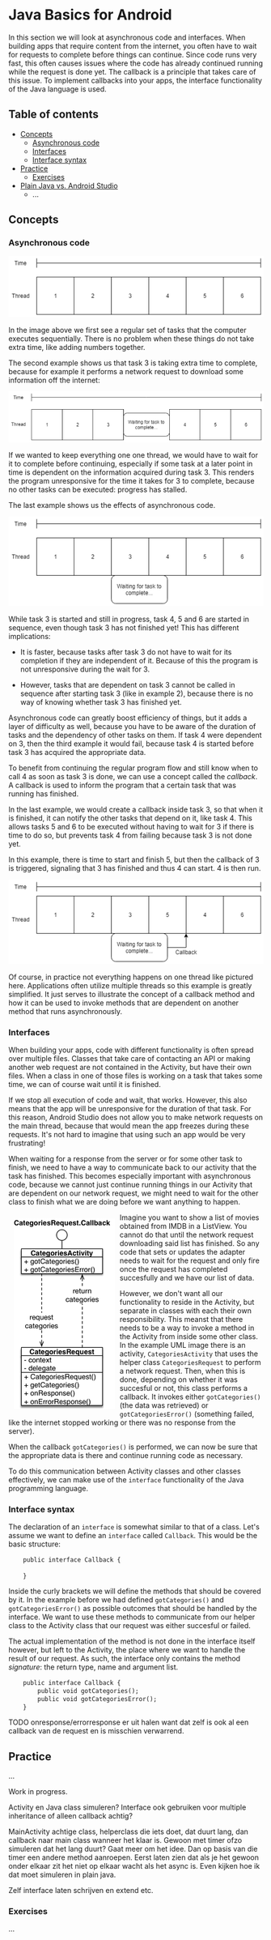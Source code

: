# Java Basics for Android
In this section we will look at asynchronous code and interfaces. When building apps that require content from the internet, you often have to wait for requests to complete before things can continue. Since code runs very fast, this often causes issues where the code has already continued running while the request is done yet. The callback is a principle that takes care of this issue. To implement callbacks into your apps, the interface functionality of the Java language is used. 

## Table of contents
- [Concepts](#concepts)
	 * [Asynchronous code](#asynchronous-code)
	 * [Interfaces](#interfaces)
	 * [Interface syntax](#interface-syntax)
- [Practice](#practice)
	 * [Exercises](#exercises)
- [Plain Java vs. Android Studio](#plain-java-vs.-android-studio)
     * ...

<a name="concepts"></a>

## Concepts

<a name="asynchronous-code"></a>

### Asynchronous code

![Image showing sequential and one threaded execution of tasks, from 1 to 6. The image is accompanied by a horizontal line representing time passed.](async1.png)

In the image above we first see a regular set of tasks that the computer executes sequentially. There is no problem when these things do not take extra time, like adding numbers together.

The second example shows us that task 3 is taking extra time to complete, because for example it performs a network request to download some information off the internet:

![Image showing sequential and one threaded execution of tasks, from 1 to 6. 3 is a task that takes time, like a network request, so the time it takes to execute everything is greatly increased.](async2.png)

If we wanted to keep everything one one thread, we would have to wait for it to complete before continuing, especially if some task at a later point in time is dependent on the information acquired during task 3. This renders the program unresponsive for the time it takes for 3 to complete, because no other tasks can be executed: progress has stalled.

The last example shows us the effects of asynchronous code. 

![Image showing one threaded execution of tasks, from 1 to 6. 3 still takes extra time, but is not executed asynchronously.](async3.png)

While task 3 is started and still in progress, task 4, 5 and 6 are started in sequence, even though task 3 has not finished yet! This has different implications:

- It is faster, because tasks after task 3 do not have to wait for its completion if they are independent of it. Because of this the program is not unresponsive during the wait for 3.

- However, tasks that are dependent on task 3 cannot be called in sequence after starting task 3 (like in example 2), because there is no way of knowing whether task 3 has finished yet.

Asynchronous code can greatly boost efficiency of things, but it adds a layer of difficulty as well, because you have to be aware of the duration of tasks and the dependency of other tasks on them. If task 4 were dependent on 3, then the third example it would fail, because task 4 is started before task 3 has acquired the appropriate data.

To benefit from continuing the regular program flow and still know when to call 4 as soon as task 3 is done, we can use a concept called the *callback*. A callback is used to inform the program that a certain task that was running has finished. 

In the last example, we would create a callback inside task 3, so that when it is finished, it can notify the other tasks that depend on it, like task 4. This allows tasks 5 and 6 to be executed without having to wait for 3 if there is time to do so, but prevents task 4 from failing because task 3 is not done yet. 

In this example, there is time to start and finish 5, but then the callback of 3 is triggered, signaling that 3 has finished and thus 4 can start. 4 is then run. 

![Image showing the sequence of tasks, indicating that when 3 finishes its time consuming task, it invokes a callback that indicates that task 4 can now be started.](callback.png)

Of course, in practice not everything happens on one thread like pictured here. Applications often utilize multiple threads so this example is greatly simplified. It just serves to illustrate the concept of a callback method and how it can be used to invoke methods that are dependent on another method that runs asynchronously. 


<a name="interfaces"></a>

### Interfaces
When building your apps, code with different functionality is often spread over multiple files. Classes that take care of contacting an API or making another web request are not contained in the Activity, but have their own files. When a class in one of those files is working on a task that takes some time, we can of course wait until it is finished. 

If we stop all execution of code and wait, that works. However, this also means that the app will be unresponsive for the duration of that task. For this reason, Android Studio does not allow you to make network requests on the main thread, because that would mean the app freezes during these requests. It's not hard to imagine that using such an app would be very frustrating! 

When waiting for a response from the server or for some other task to finish, we need to have a way to communicate back to our activity that the task has finished. This becomes especially important with asynchronous code, because we cannot just continue running things in our Activity that are dependent on our network request, we might need to wait for the other class to finish what we are doing before we want anything to happen. 

 <img align="left" src="callback-uml.png" style="padding: 10px"> Imagine you want to show a list of movies obtained from IMDB in a ListView. You cannot do that until the network request downloading said list has finished. So any code that sets or updates the adapter needs to wait for the request and only fire once the request has completed succesfully and we have our list of data.

However, we don't want all our functionality to reside in the Activity, but separate in classes with each their own responsibility. This meanst that there needs to be a way to invoke a method in the Activity from inside some other class. In the example UML image there is an activity, `CategoriesActivity` that uses the helper class `CategoriesRequest` to perform a network request. Then, when this is done, depending on whether it was succesful or not, this class performs a callback. It invokes either `gotCategories()` (the data was retrieved) or `gotCategoriesError()` (something failed, like the internet stopped working or there was no response from the server). 

When the callback `gotCategories()` is performed, we can now be sure that the appropriate data is there and continue running code as necessary.

To do this communication between Activity classes and other classes effectively, we can make use of the `interface` functionality of the Java programming language.

<a name="interface-syntax"></a>

### Interface syntax

The declaration of an `interface` is somewhat similar to that of a class. Let's assume we want to define an `interface` called `Callback`. This would be the basic structure:

		public interface Callback {

		}

Inside the curly brackets we will define the methods that should be covered by it. In the example before we had defined `gotCategories()` and `gotCategoriesError()` as possible outcomes that should be handled by the interface. We want to use these methods to communicate from our helper class to the Activity class that our request was either succesful or failed. 

The actual implementation of the method is not done in the interface itself however, but left to the Activity, the place where we want to handle the result of our request. As such, the interface only contains the method *signature*: the return type, name and argument list.

		public interface Callback {
			public void gotCategories();
			public void gotCategoriesError();
		}

TODO onresponse/errorresponse er uit halen want dat zelf is ook al een callback van de request en is misschien verwarrend. 

<a name="practice"></a>

## Practice
...

Work in progress.

Activity en Java class simuleren? Interface ook gebruiken voor multiple inheritance of alleen callback achtig?

MainActivity achtige class, helperclass die iets doet, dat duurt lang, dan callback naar main class wanneer het klaar is. Gewoon met timer ofzo simuleren dat het lang duurt? Gaat meer om het idee. Dan op basis van die timer een andere method aanroepen. Eerst laten zien dat als je het gewoon onder elkaar zit het niet op elkaar wacht als het async is. Even kijken hoe ik dat moet simuleren in plain java.

Zelf interface laten schrijven en extend etc.

<a name="practice"></a>

### Exercises
...